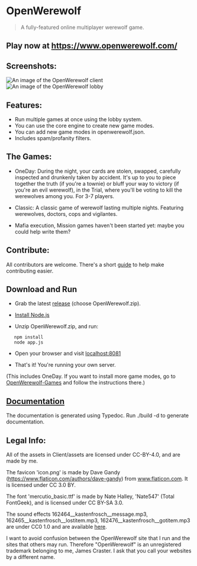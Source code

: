 # OpenWerewolf

> A fully-featured online multiplayer werewolf game.

## Play now at https://www.openwerewolf.com/

## Screenshots:
![An image of the OpenWerewolf client](https://github.com/JamesCraster/OpenWerewolf/blob/master/Screenshots/Screenshot.png)
![An image of the OpenWerewolf lobby](https://github.com/JamesCraster/OpenWerewolf/blob/master/Screenshots/Screen%20Shot%202018-08-20%20at%2021.19.07.png)

## Features:
* Run multiple games at once using the lobby system.
* You can use the core engine to create new game modes.
* You can add new game modes in openwerewolf.json.  
* Includes spam/profanity filters.

## The Games:
* OneDay: During the night, your cards are stolen, swapped, carefully inspected and drunkenly taken by accident.
It's up to you to piece together the truth (if you're a townie) or bluff your way to victory (if you're an evil werewolf),
in the Trial, where you'll be voting to kill the werewolves among you. For 3-7 players.

* Classic: A classic game of werewolf lasting multiple nights. Featuring werewolves, doctors, cops and vigilantes.

* Mafia execution, Mission games haven't been started yet: maybe you could help write them?

## Contribute:
All contributors are welcome. 
There's a short [guide](https://github.com/JamesCraster/OpenWerewolf/wiki/Contributing) to help make contributing easier.

## Download and Run
* Grab the latest [release](https://github.com/JamesCraster/OpenWerewolf/releases) (choose OpenWerewolf.zip).

* [Install Node.js](https://nodejs.org/en/)  

* Unzip OpenWerewolf.zip, and run: 

```
   npm install
   node app.js
```

* Open your browser and visit [localhost:8081](localhost:8081)

* That's it! You're running your own server.

(This includes OneDay. If you want to install more game modes, go to [OpenWerewolf-Games](https://github.com/JamesCraster/OpenWerewolf-Games) and follow the instructions there.)

## [Documentation](https://jamescraster.github.io/OpenWerewolf/index.html)
The documentation is generated using Typedoc. Run ./build -d to generate documentation.

## Legal Info:

All of the assets in Client/assets are licensed under CC-BY-4.0, and are made by me.

The favicon 'icon.png' is made by Dave Gandy (https://www.flaticon.com/authors/dave-gandy) from www.flaticon.com. It is licensed under CC 3.0 BY.

The font 'mercutio_basic.ttf' is made by Nate Halley, 'Nate547' (Total FontGeek), and is licensed under CC BY-SA 3.0. 

The sound effects 162464__kastenfrosch__message.mp3, 162465__kastenfrosch__lostitem.mp3, 162476__kastenfrosch__gotitem.mp3 are under CC0 1.0 and are available [here](https://freesound.org/people/Kastenfrosch/).

I want to avoid confusion between the OpenWerewolf site that I run and the sites that others may run.
Therefore "OpenWerewolf" is an unregistered trademark belonging to me, James Craster.
I ask that you call your websites by a different name.




